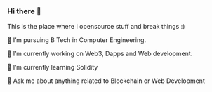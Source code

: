 ### Hi there 👋


This is the place where I opensource stuff and break things :)

💼 I’m pursuing B Tech in Computer Engineering.

🔭 I’m currently working on Web3, Dapps and Web development.

🌱 I’m currently learning Solidity

💬 Ask me about anything related to Blockchain or Web Development


